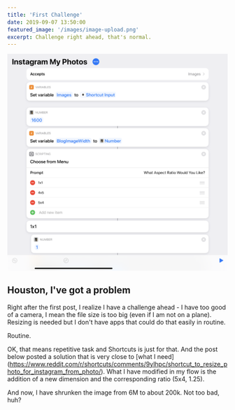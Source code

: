 ```yaml
---
title: 'First Challenge'
date: 2019-09-07 13:50:00
featured_image: '/images/image-upload.png'
excerpt: Challenge right ahead, that's normal.
---
```


![](/images/shortcut-to-the-rescue.png)

## Houston, I've got a problem

Right after the first post, I realize I have a challenge ahead - I have too good of a camera, I mean the file size is too big (even if I am not on a plane). Resizing is needed but I don't have apps that could do that easily in routine.

Routine.

OK, that means repetitive task and Shortcuts is just for that. And the post below posted a solution that is very close to [what I need] (https://www.reddit.com/r/shortcuts/comments/9ylhpc/shortcut_to_resize_photo_for_instagram_from_photo/). What I have modified in my flow is the addition of a new dimension and the corresponding ratio (5x4, 1.25). 

And now, I have shrunken the image from 6M to about 200k. Not too bad, huh?